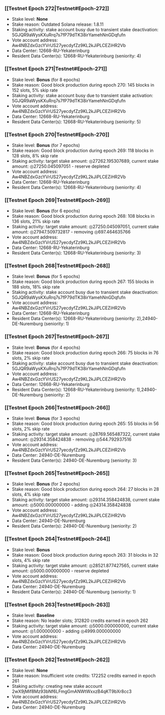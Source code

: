 ### [[Testnet Epoch 272|Testnet#Epoch-272]]
* Stake level: **None**
* Stake reason: Outdated Solana release: 1.8.11
* Staking activity: stake account busy due to transient stake deactivation: 5GJQR9aWysKXuRrq7s7fP79dTK38irYamehNnGDqfufn
* Vote account address: Aw4NBZdxGzcYVrUS27yecdyfZz9KL2kJiPLCEZiHR2Vb
* Data Center: 12668-RU-Yekaterinburg
* Resident Data Center(s): 12668-RU-Yekaterinburg (seniority: 4)
### [[Testnet Epoch 271|Testnet#Epoch-271]]
* Stake level: **Bonus** (for 8 epochs)
* Stake reason: Good block production during epoch 270: 145 blocks in 152 slots, 5% skip rate
* Staking activity: stake account busy due to transient stake activation: 5GJQR9aWysKXuRrq7s7fP79dTK38irYamehNnGDqfufn
* Vote account address: Aw4NBZdxGzcYVrUS27yecdyfZz9KL2kJiPLCEZiHR2Vb
* Data Center: 12668-RU-Yekaterinburg
* Resident Data Center(s): 12668-RU-Yekaterinburg (seniority: 5)
### [[Testnet Epoch 270|Testnet#Epoch-270]]
* Stake level: **Bonus** (for 7 epochs)
* Stake reason: Good block production during epoch 269: 118 blocks in 128 slots, 8% skip rate
* Staking activity: target stake amount: ◎27262.195307689, current stake amount: ◎27250.045097051 - reserve depleted
* Vote account address: Aw4NBZdxGzcYVrUS27yecdyfZz9KL2kJiPLCEZiHR2Vb
* Data Center: 12668-RU-Yekaterinburg
* Resident Data Center(s): 12668-RU-Yekaterinburg (seniority: 4)
### [[Testnet Epoch 269|Testnet#Epoch-269]]
* Stake level: **Bonus** (for 6 epochs)
* Stake reason: Good block production during epoch 268: 108 blocks in 136 slots, 21% skip rate
* Staking activity: target stake amount: ◎27250.045097051, current stake amount: ◎27947.509732817 - removing ◎697.464635766
* Vote account address: Aw4NBZdxGzcYVrUS27yecdyfZz9KL2kJiPLCEZiHR2Vb
* Data Center: 12668-RU-Yekaterinburg
* Resident Data Center(s): 12668-RU-Yekaterinburg (seniority: 3)
### [[Testnet Epoch 268|Testnet#Epoch-268]]
* Stake level: **Bonus** (for 5 epochs)
* Stake reason: Good block production during epoch 267: 155 blocks in 188 slots, 18% skip rate
* Staking activity: stake account busy due to transient stake deactivation: 5GJQR9aWysKXuRrq7s7fP79dTK38irYamehNnGDqfufn
* Vote account address: Aw4NBZdxGzcYVrUS27yecdyfZz9KL2kJiPLCEZiHR2Vb
* Data Center: 12668-RU-Yekaterinburg
* Resident Data Center(s): 12668-RU-Yekaterinburg (seniority: 2),24940-DE-Nuremburg (seniority: 1)
### [[Testnet Epoch 267|Testnet#Epoch-267]]
* Stake level: **Bonus** (for 4 epochs)
* Stake reason: Good block production during epoch 266: 75 blocks in 76 slots, 2% skip rate
* Staking activity: stake account busy due to transient stake deactivation: 5GJQR9aWysKXuRrq7s7fP79dTK38irYamehNnGDqfufn
* Vote account address: Aw4NBZdxGzcYVrUS27yecdyfZz9KL2kJiPLCEZiHR2Vb
* Data Center: 12668-RU-Yekaterinburg
* Resident Data Center(s): 12668-RU-Yekaterinburg (seniority: 1),24940-DE-Nuremburg (seniority: 2)
### [[Testnet Epoch 266|Testnet#Epoch-266]]
* Stake level: **Bonus** (for 3 epochs)
* Stake reason: Good block production during epoch 265: 55 blocks in 56 slots, 2% skip rate
* Staking activity: target stake amount: ◎28769.565487322, current stake amount: ◎29314.358424838 - removing ◎544.792937516
* Vote account address: Aw4NBZdxGzcYVrUS27yecdyfZz9KL2kJiPLCEZiHR2Vb
* Data Center: 24940-DE-Nuremburg
* Resident Data Center(s): 24940-DE-Nuremburg (seniority: 3)
### [[Testnet Epoch 265|Testnet#Epoch-265]]
* Stake level: **Bonus** (for 2 epochs)
* Stake reason: Good block production during epoch 264: 27 blocks in 28 slots, 4% skip rate
* Staking activity: target stake amount: ◎29314.358424838, current stake amount: ◎5000.000000000 - adding ◎24314.358424838
* Vote account address: Aw4NBZdxGzcYVrUS27yecdyfZz9KL2kJiPLCEZiHR2Vb
* Data Center: 24940-DE-Nuremburg
* Resident Data Center(s): 24940-DE-Nuremburg (seniority: 2)
### [[Testnet Epoch 264|Testnet#Epoch-264]]
* Stake level: **Bonus**
* Stake reason: Good block production during epoch 263: 31 blocks in 32 slots, 4% skip rate
* Staking activity: target stake amount: ◎28521.877427565, current stake amount: ◎5000.000000000 - reserve depleted
* Vote account address: Aw4NBZdxGzcYVrUS27yecdyfZz9KL2kJiPLCEZiHR2Vb
* Data Center: 24940-DE-Nuremburg
* Resident Data Center(s): 24940-DE-Nuremburg (seniority: 1)
### [[Testnet Epoch 263|Testnet#Epoch-263]]
* Stake level: **Baseline**
* Stake reason: No leader slots; 312820 credits earned in epoch 262
* Staking activity: target stake amount: ◎5000.000000000, current stake amount: ◎1.000000000 - adding ◎4999.000000000
* Vote account address: Aw4NBZdxGzcYVrUS27yecdyfZz9KL2kJiPLCEZiHR2Vb
* Data Center: 24940-DE-Nuremburg
### [[Testnet Epoch 262|Testnet#Epoch-262]]
* Stake level: **None**
* Stake reason: Insufficient vote credits: 172252 credits earned in epoch 261
* Staking activity: creating new stake account 2wX9jMif8Mz93bNf6LFmgGmANWtWxxzB4qKT9bXr8cc3
* Vote account address: Aw4NBZdxGzcYVrUS27yecdyfZz9KL2kJiPLCEZiHR2Vb
* Data Center: 24940-DE-Nuremburg